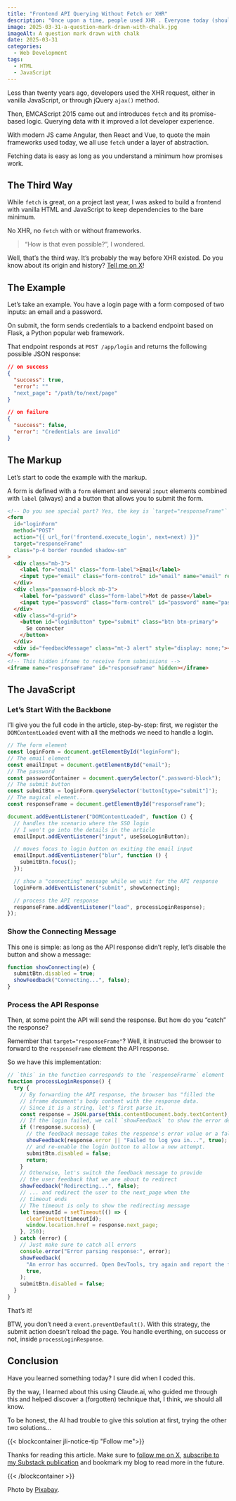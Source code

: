 ```yaml
---
title: "Frontend API Querying Without Fetch or XHR"
description: "Once upon a time, people used XHR . Everyone today (should) uses the fetch API, native to JavaScript. But do you know about the third way to query data?"
image: 2025-03-31-a-question-mark-drawn-with-chalk.jpg
imageAlt: A question mark drawn with chalk
date: 2025-03-31
categories:
  - Web Development
tags:
  - HTML
  - JavaScript
---
```


Less than twenty years ago, developers used the XHR request, either in vanilla JavaScript, or through jQuery `ajax()` method.

Then, EMCAScript 2015 came out and introduces `fetch` and its promise-based logic. Querying data with it improved a lot developer experience.

With modern JS came Angular, then React and Vue, to quote the main frameworks used today, we all use `fetch` under a layer of abstraction.

Fetching data is easy as long as you understand a minimum how promises work.

## The Third Way

While `fetch` is great, on a project last year, I was asked to build a frontend with vanilla HTML and JavaScript to keep dependencies to the bare minimum.

No XHR, no `fetch` with or without frameworks.

> “How is that even possible?”, I wondered.

Well, that’s the third way. It’s probably the way before XHR existed. Do you know about its origin and history? [Tell me on X](https://x.com/LitzlerJeremie)!

## The Example

Let’s take an example. You have a login page with a form composed of two inputs: an email and a password.

On submit, the form sends credentials to a backend endpoint based on Flask, a Python popular web framework.

That endpoint responds at `POST /app/login` and returns the following possible JSON response:

```json
// on success
{
  "success": true,
  "error": ""
  "next_page": "/path/to/next/page"
}

// on failure
{
  "success": false,
  "error": "Credentials are invalid"
}
```

## The Markup

Let’s start to code the example with the markup.

A form is defined with a `form` element and several `input` elements combined with `label` (always) and a button that allows you to submit the form.

```html
<!-- Do you see special part? Yes, the key is `target="responseFrame"` and its associated iframe -->
<form
  id="loginForm"
  method="POST"
  action="{{ url_for('frontend.execute_login', next=next) }}"
  target="responseFrame"
  class="p-4 border rounded shadow-sm"
>
  <div class="mb-3">
    <label for="email" class="form-label">Email</label>
    <input type="email" class="form-control" id="email" name="email" required />
  </div>
  <div class="password-block mb-3">
    <label for="password" class="form-label">Mot de passe</label>
    <input type="password" class="form-control" id="password" name="password" />
  </div>
  <div class="d-grid">
    <button id="loginButton" type="submit" class="btn btn-primary">
      Se connecter
    </button>
  </div>
  <div id="feedbackMessage" class="mt-3 alert" style="display: none;"></div>
</form>
<!-- This hidden iframe to receive form submissions -->
<iframe name="responseFrame" id="responseFrame" hidden></iframe>
```

## The JavaScript

### Let’s Start With the Backbone

I’ll give you the full code in the article, step-by-step: first, we register the `DOMContentLoaded` event with all the methods we need to handle a login.

```jsx
// The form element
const loginForm = document.getElementById("loginForm");
// The email element
const emailInput = document.getElementById("email");
// The password
const passwordContainer = document.querySelector(".password-block");
// The submit button
const submitBtn = loginForm.querySelector('button[type="submit"]');
// The magical element...
const responseFrame = document.getElementById("responseFrame");

document.addEventListener("DOMContentLoaded", function () {
  // handles the scenario where the SSO login
  // I won't go into the details in the article
  emailInput.addEventListener("input", useSsoLoginButton);

  // moves focus to login button on exiting the email input
  emailInput.addEventListener("blur", function () {
    submitBtn.focus();
  });

  // show a "connecting" message while we wait for the API response
  loginForm.addEventListener("submit", showConnecting);

  // process the API response
  responseFrame.addEventListener("load", processLoginResponse);
});
```

### Show the Connecting Message

This one is simple: as long as the API response didn’t reply, let’s disable the button and show a message:

```jsx
function showConnecting(e) {
  submitBtn.disabled = true;
  showFeedback("Connecting...", false);
}
```

### Process the API Response

Then, at some point the API will send the response. But how do you “catch” the response?

Remember that `target="responseFrame"`? Well, it instructed the browser to forward to the `responseFrame` element the API response.

So we have this implementation:

```jsx
// `this` in the function corresponds to the `responseFrarme` element
function processLoginResponse() {
  try {
    // By forwarding the API response, the browser has "filled the
    // iframe document's body content with the response data.
    // Since it is a string, let's first parse it.
    const response = JSON.parse(this.contentDocument.body.textContent);
    // If the login failed, we call `showFeedback` to show the error details
    if (!response.success) {
      // the feedback message takes the response's error value or a fallback
      showFeedback(response.error || "Failed to log you in...", true);
      // and re-enable the login button to allow a new attempt.
      submitBtn.disabled = false;
      return;
    }
    // Otherwise, let's switch the feedback message to provide
    // the user feedback that we are about to redirect
    showFeedback("Redirecting...", false);
    // ... and redirect the user to the next_page when the
    // timeout ends
    // The timeout is only to show the redirecting message
    let timeoutId = setTimeout(() => {
      clearTimeout(timeoutId);
      window.location.href = response.next_page;
    }, 250);
  } catch (error) {
    // Just make sure to catch all errors
    console.error("Error parsing response:", error);
    showFeedback(
      "An error has occurred. Open DevTools, try again and report the fault to the administrator.",
      true,
    );
    submitBtn.disabled = false;
  }
}
```

That’s it!

BTW, you don’t need a `event.preventDefault()`. With this strategy, the submit action doesn’t reload the page. You handle everthing, on success or not, inside `processLoginResponse`.

## Conclusion

Have you learned something today? I sure did when I coded this.

By the way, I learned about this using Claude.ai, who guided me through this and helped discover a (forgotten) technique that, I think, we should all know.

To be honest, the AI had trouble to give this solution at first, trying the other two solutions…

<!-- more -->

{{< blockcontainer jli-notice-tip "Follow me">}}

Thanks for reading this article. Make sure to [follow me on X](https://x.com/LitzlerJeremie), [subscribe to my Substack publication](https://iamjeremie.substack.com/) and bookmark my blog to read more in the future.

{{< /blockcontainer >}}

Photo by [Pixabay](https://www.pexels.com/photo/question-mark-on-chalk-board-356079/).
